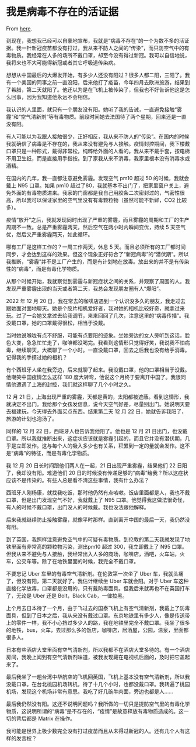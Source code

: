 # 我是病毒不存在的活证据

From [here](https://yinwang1.substack.com/p/5c8).

到现在，我想我已经可以自豪地宣布，我就是“病毒不存在”的一个为数不多的活证据。我一针新冠疫苗都没有打过，我从来不防人之间的“传染”，而只防空气中的有毒物质。我经常在人多的场所不戴口罩，却至今没有得过新冠。我可以自信地说，我将来也不大可能得新冠或者其它呼吸道传染病。

想想从中国最后的大爆发开始，有多少人还没有阳过？很多人都二阳，三阳了。我有一个美国的同事之前一直没阳，后来他打了疫苗，今年四月去欧洲旅游，结果到了希腊，第二天就阳了。他还以为是在飞机上被传染了，但我也不好告诉他这是怎么回事，因为我知道他永远不会相信。

我认识的人里面，就只有一个朋友没有阳。她听了我的告诫，一直避免接触“雾霾”和“空气清新剂”等有毒物质。前段时间她去法国待了两个星期，回来还是一直没有阳。

有人可能以为我跟人接触很少，正好相反，我从来不防人的“传染”。在国内的时候我就确信了病毒是不存在的，我从来没有避免与人接触。疫情封控期间，我下楼戴口罩只是一种形式，戴得非常松，纯粹给外面的人看的。我从来不戴手套，按电梯不用卫生纸，而是直接用手指按。到了家我从来不消毒，我家里根本没有消毒水或酒精。

在国内的几年，我一直都注意避免雾霾。发现空气 pm10 超过 50 的时候，我就会戴上 N95 口罩。如果 pm10 超过了80，我就基本不出门了，把家里窗户关上，避免外面的有毒物质进来。我家的门窗都是我自己用胶条二次密封过的，气密性很高，所以我可以保证家里的空气里没有有毒颗粒物（虽然可能不新鲜，CO2 比较多）。

疫情“放开”之后，我就发现同时出现了严重的雾霾，而且雾霾的周期和工厂的生产周期不一致。总是严重雾霾两天，然后空气在两小时内瞬间变优，持续 5 天空气优，然后又严重雾霾两天，如此循环。

哪有工厂是这样工作的？一周工作两天，休息 5 天。而且必须所有的工厂都时间同步，才会达到这样的效果。但这个现象正好符合了“新冠病毒”的“潜伏期”。所以我推断，“雾霾”并不是工厂产生的，而是有计划地在放毒。放出来的并不是有传染性的“病毒”，而是有毒化学物质。

从那个时候开始，我就察觉到雾霾与新冠症状之间的关系，并观察了周围的人。我发现严重雾霾出现的当天或者第二天，我总会发现朋友圈有人“爆阳”。

2022 年 12 月 20 日，我在常去的咖啡店遇到一个认识没多久的朋友，我走过去跟她面对面地聊天。她是个胶片相机爱好者，我对她的相机比较好奇，就拿过来玩。过了一会她又拿过去给我调节，来来回回了几次，注意这里的“病毒传播”。我没戴口罩，她的口罩戴得很松，相当于没戴。

当时她说喉咙有点不舒服，可能有点要阳的迹象。坐她旁边的女人旁听到这话，脸色大变，急急忙忙走了，咖啡都没喝完。我看到这情形只觉得好笑，我说我不怕病毒，继续聊天，大概聊了一个小时。一直没戴口罩，回去之后我也没有给手消毒。记得我的手摸过她的相机？

有个西班牙人坐在我旁边，后来就聊了起来。我没戴口罩，他的口罩相当于没戴。他嘲笑中国疫情怎么这样 180 度大转弯，他说这个月终于要离开中国了。我很同情他遭遇了上海的封控，我们就这样聊了几个小时之久。

12 月 21 日，上海出现严重的雾霾，天都是黄的，太阳都被遮蔽。看到这情形，我就决定不出门。我给那个女孩发信息，说今天空气好差，尽量别出门。她说明天要去福建玩，今天得去外面买点东西。结果第二天 12 月 22 日，她就告诉我阳了，旅游的计划也泡汤了。

同样的 12 月 22 日，西班牙人也告诉我他阳了。他也是 12 月 21 日出门，也没戴口罩。所以我就推断出来，这症状应该就是雾霾引起的，而且它并没有潜伏期，几乎是立即发作。这与每个人的吸入多少也有关系，积累到一定的量就会发作。这不是“病毒”的特征，而是有毒化学物质。

我 12 月 20 日长时间跟他们两人在一起，21 日出现严重雾霾，结果他们 22 日阳了，我却没有阳。难道他们 20 日的时候没有传递足够的“病毒”给我？所以这症状应该不是传染的。有些人总是看不清这些事情，我有什么办法？

西班牙人刚杨康，就找我吃饭，那时他仍然有点咳嗽。饭店里面都是人，我也不戴口罩，但是出门发现空气不好，我就戴上了 N95 口罩。他觉得我这做法很奇怪，有人的时候不戴口罩，出门没人的时候戴。我也没法跟他解释。

后来我就继续防止接触雾霾，就像平时那样。直到离开中国的最后一天，我仍然没有阳。

到了英国，我照样注意避免空气中的可疑有毒物质。到伦敦的第二天我就发现了地铁里面有非常高的颗粒物污染，测出pm10 超过 300，我立即戴上了 N95 口罩。但我从来不避免与人接触，我经常出入人多的商场，咖啡店，酒吧，火车站，火车，公交车等。除了在地铁里面的时候，我完全不戴口罩。

不要忘记 Uber 车里的有毒空气清新剂。在伦敦第一次坐了 Uber 车，我就头痛了，但没有阳，第二天就好了。我估计继续坐 Uber 车就会阳。对于 Uber 车这种直接化学放毒，口罩都是没用的，只有戴防毒面具。但我后来就再也不在英国打车了，无论是 Uber 还是 Bolt，Black Cab，一律拉黑。

上个月去日本待了一个月，由于飞过去的国泰飞机上有空气清新剂，我戴上了防毒面具，但到了日本之后，我从来没有戴过口罩。东京地铁里有多少人，像是传送带上的零件一样，我不小心挡过多少人的路，我在地铁里完全不戴口罩。我坐了很多的地铁，bus，火车，去过那么多的饭店，咖啡店，居酒屋，公园，温泉，里面都很多人。

日本有些酒店大堂里面有空气清新剂，所以我都不在酒店大堂多待的。有一个酒店房间，我晚上闻到有空气清新剂味道，被我发现藏在电视机后面的，及时把它盖起来了。

最后我坐了一趟台湾中华航空的飞机回英国，飞机上基本没有空气清新剂，所以我没戴口罩。在台北桃园机场转机，待了十几个小时，也都没戴口罩。我转遍了桃园机场，发现这个机场非常有意思。我吃了好几碗牛肉面，旁边也都是人……

最后我仍然没有阳。这还不说明问题吗？我所做的一切只是提防空气里的有毒化学物质，这说明所谓的“病毒”是不存在的，“疫情”是故意释放有毒物质造成的。这一切的背后都是 Matrix 在操作。

我可能是世界上极少数完全没有打过疫苗而且从未得过新冠的人。还有几个人有这样的发言权？
